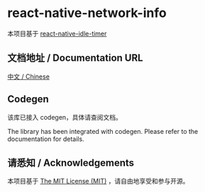 # react-native-network-info

本项目基于 [react-native-idle-timer](https://github.com/marcshilling/react-native-idle-timer)

## 文档地址 / Documentation URL 

[中文 / Chinese](https://gitee.com/react-native-oh-library/usage-docs/blob/master/zh-cn/react-native-idle-timer.md)

## Codegen

该库已接入 codegen，具体请查阅文档。

The library has been integrated with codegen. Please refer to the documentation for details.

## 请悉知 / Acknowledgements

本项目基于 [The MIT License (MIT)](https://github.com/marcshilling/react-native-idle-timer/blob/master/LICENSE.md) ，请自由地享受和参与开源。